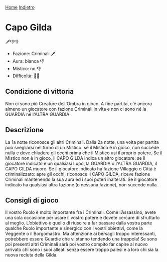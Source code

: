 [Home](/wherewolf-rules)
[Indietro](..)

# Capo Gilda

<span class='emoji'>🗡️👎👎</span>

- Fazione: Criminali <span class='emoji'>🗡️</span>
- Aura: bianca <span class='emoji'>👎</span>
- Mistico: no <span class='emoji'>👎</span>
- Difficoltà: <span class='emoji'>🌙🌙</span>

## Condizione di vittoria

Non ci sono più Creature dell'Ombra in gioco. A fine partita, c'è ancora almeno un giocatore con fazione Criminali in vita e non ci sono né la GUARDIA né l'ALTRA GUARDIA.

## Descrizione

La 1a notte riconosce gli altri Criminali. Dalla 2a notte, una volta per partita può svegliarsi nel turno di un Mistico: se il Mistico è in gioco, non succede nulla e deve chiudere gli occhi prima che il Mistico usi il proprio potere. Se il Mistico non è in gioco, il CAPO GILDA indica un altro giocatore: se il giocatore indicato è un qualsiasi Lupo, la GUARDIA o l'ALTRA GUARDIA, il CAPO GILDA muore. Se il giocatore indicato ha fazione Villaggio o Città è criminalizzato: apre gli occhi, riconosce il CAPO GILDA, riceve fazione Criminali mantenendo la sua aura ed i suoi poteri inalterati. Se il giocatore indicato ha qualsiasi altra fazione (o nessuna fazione), non succede nulla.

## Consigli di gioco

Il vostro Ruolo è molto importante fra i Criminali. Come l’Assassino, avete una sola occasione per usare il vostro potere e dovete cercare di sfruttarlo al meglio. L’obiettivo è quello di riuscire a far passare dalla vostra parte qualche Ruolo importante e sinergico con i vostri obiettivi, come la Veggente o il Borgomastro. Ma attenzione ai bersagli troppo interessanti, potrebbero essere Guardie che vi stanno tendendo una trappola! Se sono poi presenti altri Criminali sarà poi vostro compito far capire al nuovo arrivato chi sono i suoi alleati senza essere troppo palesi e a loro chi sia la nuova recluta della Gilda.
